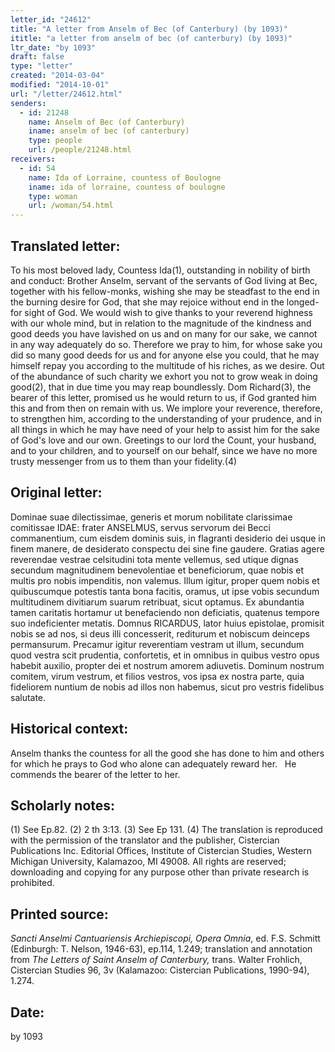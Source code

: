 ```yaml
---
letter_id: "24612"
title: "A letter from Anselm of Bec (of Canterbury) (by 1093)"
ititle: "a letter from anselm of bec (of canterbury) (by 1093)"
ltr_date: "by 1093"
draft: false
type: "letter"
created: "2014-03-04"
modified: "2014-10-01"
url: "/letter/24612.html"
senders:
  - id: 21248
    name: Anselm of Bec (of Canterbury)
    iname: anselm of bec (of canterbury)
    type: people
    url: /people/21248.html
receivers:
  - id: 54
    name: Ida of Lorraine, countess of Boulogne
    iname: ida of lorraine, countess of boulogne
    type: woman
    url: /woman/54.html
---
```

<h2> Translated letter:</h2>To his most beloved lady, Countess Ida(1), outstanding in nobility of birth and conduct:  Brother Anselm, servant of the servants of God living at Bec, together with his fellow-monks, wishing she may be steadfast to the end in the burning desire for God, that she may rejoice without end in the longed-for sight of God.
We would wish to give thanks to your reverend highness with our whole mind, but in relation to the magnitude of the kindness and good deeds you have lavished on us and on many for our sake, we cannot in any way adequately do so.  Therefore we pray to him, for whose sake you did so many good deeds for us and for anyone else you could, that he may himself repay you according to the multitude of his riches, as we desire.  Out of the abundance of such charity we exhort you not to grow weak in doing good(2), that in due time you may reap boundlessly.
Dom Richard(3), the bearer of this letter, promised us he would return to us, if God granted him this and from then on remain with us.  We implore your reverence, therefore, to strengthen him, according to the understanding of your prudence, and in all things in which he may have need of your help to assist him for the sake of God's love and our own.
Greetings to our lord the Count, your husband, and to your children, and to yourself on our behalf, since we have no more trusty messenger from us to them than your fidelity.(4)
<h2 class="mt-4"> Original letter:</h2>Dominae suae dilectissimae, generis et morum nobilitate clarissimae comitissae IDAE:  frater ANSELMUS, servus servorum dei Becci commanentium, cum eisdem dominis suis, in flagranti desiderio dei usque in finem manere, de desiderato conspectu dei sine fine gaudere.
Gratias agere reverendae vestrae celsitudini tota mente vellemus, sed utique dignas secundum magnitudinem benevolentiae et beneficiorum, quae nobis et multis pro nobis impenditis, non valemus.  Illum igitur, proper quem nobis et quibuscumque potestis tanta bona facitis, oramus, ut ipse vobis secundum multitudinem divitiarum suarum retribuat, sicut optamus.  Ex abundantia tamen caritatis hortamur ut benefaciendo non deficiatis, quatenus tempore suo indeficienter metatis.
Domnus RICARDUS, lator huius epistolae, promisit nobis se ad nos, si deus illi concesserit, rediturum et nobiscum deinceps permansurum.  Precamur igitur reverentiam vestram ut illum, secundum quod vestra scit prudentia, confortetis, et in omnibus in quibus vestro opus habebit auxilio, propter dei et nostrum amorem adiuvetis.
Dominum nostrum comitem, virum vestrum, et filios vestros, vos ipsa ex nostra parte, quia fideliorem nuntium de nobis ad illos non habemus, sicut pro vestris fidelibus salutate.
<h2 class="mt-4"> Historical context:</h2><p>Anselm thanks the countess for all the good she has done to him and others for which he prays to God who alone can adequately reward her. &nbsp; He commends the bearer of the letter to her.</p><h2 class="mt-4"> Scholarly notes:</h2>(1) See Ep.82.
(2) 2 th 3:13.
(3) See Ep 131.
(4) The translation is reproduced with the permission of the translator and the publisher, Cistercian Publications Inc. Editorial Offices, Institute of Cistercian Studies, Western Michigan University, Kalamazoo, MI 49008. All rights are reserved; downloading and copying for any purpose other than private research is prohibited.
<h2 class="mt-4"> Printed source:</h2><p><em>Sancti Anselmi Cantuariensis Archiepiscopi, Opera Omnia</em>, ed. F.S. Schmitt (Edinburgh: T. Nelson, 1946-63), ep.114, 1.249; translation and annotation from <em>The Letters of Saint Anselm of Canterbury,</em> trans. Walter Frohlich, Cistercian Studies 96, 3v (Kalamazoo: Cistercian Publications, 1990-94), 1.274.</p><h2 class="mt-4"> Date:</h2>by 1093